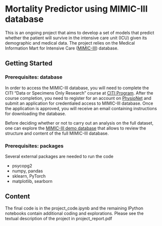 # Mortality Predictor using MIMIC-III database

This is an ongoing project that aims to develop a set of models that predict whether the patient will survive in the intensive care unit (ICU) given its demographic and medical data. The project relies on the Medical Information Mart for Intensive Care ([MIMIC-III](https://physionet.org/content/mimiciii/1.4/)) database.

## Getting Started

### Prerequisites: database

In order to access the MIMIC-III database, you will need to complete the CITI “Data or Specimens Only Research” course at [CITI Program](https://www.citiprogram.org/index.cfm?pageID=154&icat=0&ac=0). After the course completion, you need to register for an account on [PhysioNet](https://physionet.org) and submit an application for credentialed access to MIMIC-III database. Once the application is approved, you will receive an email containing instructions for downloading the database. 


Before deciding whether or not to carry out an analysis on the full dataset, one can explore the [MIMIC-III demo database](https://physionet.org/content/mimiciii-demo/1.4/) that allows to review the structure and content of the full MIMIC-III database.

### Prerequisites: packages

Several external packages are needed to run the code

* psycopg2
* numpy, pandas
* sklearn, PyTorch
* matplotlib, searborn

## Content

The final code is in the project_code.ipynb and the remaining IPython notebooks contain additional coding and explorations. Please see the textual description of the project in project_report.pdf
